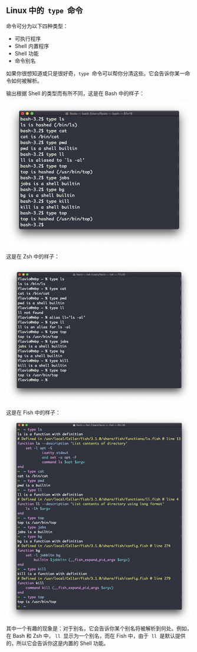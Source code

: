## Linux 中的  `type`  命令

命令可分为以下四种类型：

- 可执行程序
- Shell 内置程序
- Shell 功能
- 命令别名

如果你很想知道或只是很好奇，`type`  命令可以帮你分清这些。它会告诉你某一命令如何被解析。

输出根据 Shell 的类型而有所不同，这是在 Bash 中的样子：

![alt text](image-65.png)

这是在 Zsh 中的样子：

![alt text](image-66.png)

这是在 Fish 中的样子：
![alt text](image-67.png)
其中一个有趣的现象是：对于别名，它会告诉你某个别名将被解析到何处。例如，在 Bash 和 Zsh 中， `ll`  显示为一个别名，而在 Fish 中，由于  `ll`  是默认提供的，所以它会告诉你这是内置的 Shell 功能。
